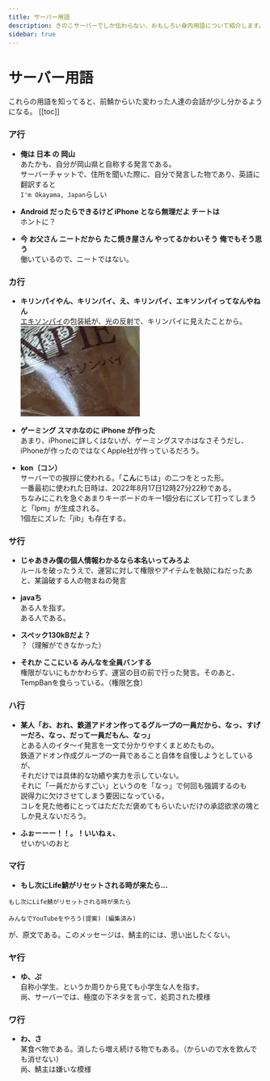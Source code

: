 ```yaml
---
title: サーバー用語
description: きのこサーバーでしか伝わらない、おもしろい身内用語について紹介します。
sidebar: true
---
```

# サーバー用語
これらの用語を知ってると、前鯖からいた変わった人達の会話が少し分かるようになる。
[[toc]]

### ア行
* **俺は 日本 の 岡山**<br>
あたかも、自分が岡山県と自称する発言である。<br>
サーバーチャットで、住所を聞いた際に、自分で発言した物であり、英語に翻訳すると<br>
`I'm Okayama, Japan`らしい

* **Android だったらできるけど iPhone となら無理だよ チートは**<br>
ホントに？

* **今 お父さん ニートだから たこ焼き屋さん やってるかわいそう 俺でもそう思う**<br>
働いているので、ニートではない。

### カ行
* **キリンパイやん、キリンパイ、え、キリンパイ、エキソンパイってなんやねん**<br>
[エキソンパイ](https://www.sanmangoku.co.jp/products/ekisonpai/)の包装紙が、光の反射で、キリンパイに見えたことから。
![エキソンパイの画像](../images/serverword/ekisonpie.png)

* **ゲーミング スマホなのに iPhone が作った**<br>
あまり、iPhoneに詳しくはないが、ゲーミングスマホはなさそうだし、iPhoneが作ったのではなくApple社が作っているだろう。

* **kon（コン）**<br>
サーバーでの挨拶に使われる。「**こん**にちは」の二つをとった形。<br>
一番最初に使われた日時は、2022年8月17日12時27分22秒である。<br>
ちなみにこれを急ぐあまりキーボードのキー1個分右にズレて打ってしまうと「lpm」が生成される。<br>
1個左にズレた「jib」も存在する。

### サ行
* **じゃあきみ僕の個人情報わかるなら本名いってみろよ**<br>
ルールを破ったうえで、運営に対して権限やアイテムを執拗にねだったあと、某論破する人の物まねの発言

* **javaち**<br>
ある人を指す。<br>
ある人である。

* **スペック130kBだよ？**<br>
？（理解ができなかった）

* **それか ここにいる みんなを全員バンする**<br>
権限がないにもかかわらず、運営の目の前で行った発言。そのあと、TempBanを食らっている。（権限乞食）

### ハ行
* **某人「お、おれ、鉄道アドオン作ってるグループの一員だから、なっ、すげーだろ、なっ、だって一員だもん、なっ」**<br>
とある人のイタ～イ発言を一文で分かりやすくまとめたもの。<br>
鉄道アドオン作成グループの一員であること自体を自慢しようとしているが、<br>
それだけでは具体的な功績や実力を示していない。<br>
それに「一員だからすごい」というのを「なっ」で何回も強調するのも<br>
説得力に欠けさせてしまう要因になっている。<br>
コレを見た他者にとってはただただ褒めてもらいたいだけの承認欲求の塊としか見えないだろう。

* **ふぉーーー！！。！いいねぇ、**<br>
せいかいのおと

### マ行
* **もし次にLife鯖がリセットされる時が来たら...**<br>
```
もし次にLife鯖がリセットされる時が来たら

みんなでYouTubeをやろう(提案) (編集済み)
```
が、原文である。このメッセージは、鯖主的には、思い出したくない。

### ヤ行
* **ゆ、ぷ**<br>
自称小学生、というか周りから見ても小学生な人を指す。<br>
尚、サーバーでは、極度の下ネタを言って、処罰された模様

### ワ行
* **わ、さ**<br>
某食べ物である。消したら増え続ける物でもある。（からいので水を飲んでも消せない）<br>
尚、鯖主は嫌いな模様

